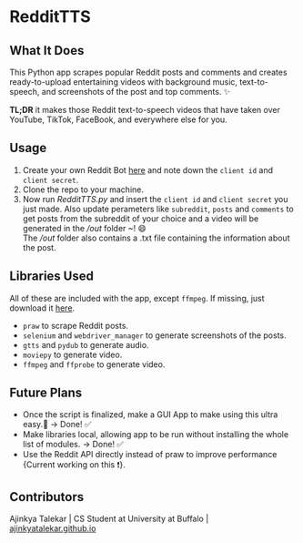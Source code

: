 # RedditTTS

## What It Does
This Python app scrapes popular Reddit posts and comments and creates ready-to-upload entertaining videos with background music, text-to-speech, 
and screenshots of the post and top comments. :sparkles:  
  
**TL;DR** it makes those Reddit text-to-speech videos that have taken over YouTube, TikTok, FaceBook, and everywhere else for you.

## Usage
1. Create your own Reddit Bot [here](https://www.reddit.com/prefs/apps/) and note down the `client id` and `client secret`.  
2. Clone the repo to your machine.
3. Now run *RedditTTS.py* and insert the `client id` and `client secret` you just made. Also update perameters like `subreddit`, `posts` and `comments` to get posts from the subreddit of your choice and a video will
be generated in the */out* folder ~! :smile:  
The */out* folder also contains a .txt file containing the information about the post.

## Libraries Used
All of these are included with the app, except `ffmpeg`. If missing, just download it [here](https://ffmpeg.org/download.html). 
- `praw` to scrape Reddit posts.  
- `selenium` and `webdriver_manager` to generate screenshots of the posts.  
- `gtts` and `pydub` to generate audio.  
- `moviepy` to generate video.  
- `ffmpeg` and `ffprobe` to generate video.

## Future Plans
- Once the script is finalized, make a GUI App to make using this ultra easy.:dizzy: &rarr; Done! ✅
- Make libraries local, allowing app to be run without installing the whole list of modules. &rarr; Done! ✅
- Use the Reddit API directly instead of praw to improve performance {Current working on this :exclamation:}. 

## Contributors
Ajinkya Talekar | CS Student at University at Buffalo | [ajinkyatalekar.github.io](https://ajinkyatalekar.github.io)
